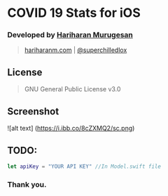 #  COVID 19 Stats for iOS
### Developed by [Hariharan Murugesan](https://hariharanm.com)
> [hariharanm.com]((https://hariharanm.com)) | [@superchilledlox](https://www.twitter.com/superchilledlox)

## License
> GNU General Public License v3.0

## Screenshot
![alt text] (https://i.ibb.co/8cZXMQ2/sc.png)


## TODO:

``` swift
let apiKey = "YOUR API KEY" //In Model.swift file

```

### Thank you.
